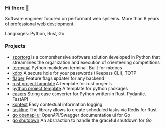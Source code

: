 ### Hi there 👋

Software engineer focused on performant web systems. More than 8 years of professional web development.

Languages: Python, Rust, Go

### Projects

- [sportorg](https://github.com/sportorg/pysport) is a comprehensive software solution developed in Python that streamlines the organization and execution of orienteering competitions
- [termynal](https://github.com/termynal/termynal.py) Python markdown terminal. Built for mkdocs
- [kdbx](https://github.com/daxartio/kdbx) A secure hole for your passwords (Keepass CLI), TOTP
- [flager](https://github.com/daxartio/flager) Feature flags updater for any backend
- [rust project tamplate](https://github.com/daxartio/rust-project-template) A template for rust projects
- [python project template](https://github.com/daxartio/python-project-template) A template for python packages
- [casers](https://github.com/daxartio/casers) String case converter for Python written in Rust. Pydantic. FastAPI
- [kontext](https://github.com/daxartio/kontext) Easy contextual information logging
- [taskline](https://github.com/daxartio/taskline) The library allows to create scheduled tasks via Redis for Rust
- [go openapi ui](https://github.com/daxartio/goopenapiui) OpenAPI/Swagger documentation ui for Go
- [go shutdown](https://github.com/daxartio/goshutdown) An abstraction to handle the graceful shutdown for Go
